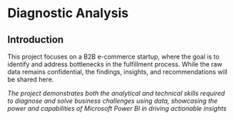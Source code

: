 # Diagnostic Analysis 

## Introduction
This project focuses on a B2B e-commerce startup, where the goal is to identify and address bottlenecks in the fulfillment process. While the raw data remains confidential, the findings, insights, and recommendations will be shared here. 

_The project demonstrates both the analytical and technical skills required to diagnose and solve business challenges using data, showcasing the power and capabilities of Microsoft Power BI in driving actionable insights_

